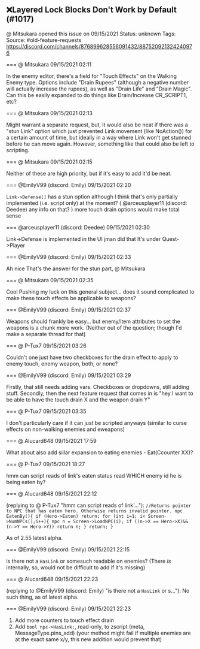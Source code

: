## ❌Layered Lock Blocks Don't Work by Default (#1017)
@ Mitsukara opened this issue on 09/15/2021
Status: unknown
Tags: 
Source: #old-feature-requests https://discord.com/channels/876899628556091432/887520921324240976


=== @ Mitsukara 09/15/2021 02:11

In the enemy editor, there's a field for "Touch Effects" on the Walking Enemy type. Options include "Drain Rupees" (although a negative number will actually increase the rupees), as well as "Drain Life" and "Drain Magic". Can this be easily expanded to do things like Drain/Increase CR_SCRIPT1, etc?

=== @ Mitsukara 09/15/2021 02:13

Might warrant a separate request, but, it would also be neat if there was a "stun Link" option which just prevented Link movement (like NoAction()) for a certain amount of time, but ideally in a way where Link won't get stunned before he can move again. However, something like that could also be left to scripting.

=== @ Mitsukara 09/15/2021 02:15

Neither of these are high priority, but if it's easy to add it'd be neat.

=== @EmilyV99 (discord: Emily) 09/15/2021 02:20

`Link->Defense[]` has a stun option
although I think that's only partially implemented (i.e. script only) at the moment? ( @arceusplayer11 (discord: Deedee) any info on that? )
more touch drain options would make total sense

=== @arceusplayer11 (discord: Deedee) 09/15/2021 02:30

Link->Defense is implemented in the UI
jman did that
It's under Quest->Player

=== @EmilyV99 (discord: Emily) 09/15/2021 02:33

Ah nice
That's the answer for the stun part, @ Mitsukara

=== @ Mitsukara 09/15/2021 02:35

Cool
Pushing my luck on this general subject... does it sound complicated to make these touch effects be applicable to weapons?

=== @EmilyV99 (discord: Emily) 09/15/2021 02:37

Weapons should frankly be easy... but enemy/item attributes to set the weapons is a chunk more work.
(Neither out of the question; though I'd make a separate thread for that)

=== @ P-Tux7 09/15/2021 03:26

Couldn't one just have two checkboxes for the drain effect to apply to enemy touch, enemy weapon, both, or none?

=== @EmilyV99 (discord: Emily) 09/15/2021 03:29

Firstly, that still needs adding vars. Checkboxes or dropdowns, still adding stuff. 
Secondly, then the next feature request that comes in is "hey I want to be able to have the touch drain X and the weapon drain Y"

=== @ P-Tux7 09/15/2021 03:35

I don't particularly care if it can just be scripted anyways (similar to curse effects on non-walking enemies and eweapons)

=== @ Alucard648 09/15/2021 17:59

What about  also add siilar expansion to eating enemies - Eat(Ccounter XX)?

=== @ P-Tux7 09/15/2021 18:27

hmm can script reads of link's eaten status read WHICH enemy id he is being eaten by?

=== @ Alucard648 09/15/2021 22:12

(replying to @ P-Tux7 "hmm can script reads of link'…"): ```//Returns pointer to NPC that has eaten hero. Otherwise returns invalid pointer.
npc EatenBy(){
    if (Hero->Eaten) return;
    for (int i=1; i< Screen->NumNPCs();i++){
        npc n = Screen->LoadNPC(i);
        if ((n->X == Hero->X)&&(n->Y == Hero->Y)) return n;
    }
    return;
}```

As of 2.55 latest alpha.

=== @EmilyV99 (discord: Emily) 09/15/2021 22:15

is there not a `HasLink` or somesuch readable on enemies?
(There *is* internally, so, would not be difficult to add if it's missing)

=== @ Alucard648 09/15/2021 22:23

(replying to @EmilyV99 (discord: Emily) "is there not a `HasLink` or s…"): No such thing, as of latest alpha.

=== @EmilyV99 (discord: Emily) 09/15/2021 22:23

1. Add more counters to touch effect drain
2. Add `bool npc->HasLink;`, read-only, to zscript
(meta, MessageType.pins_add) 
(your method might fail if multiple enemies are at the exact same x/y, this new addition would prevent that)
